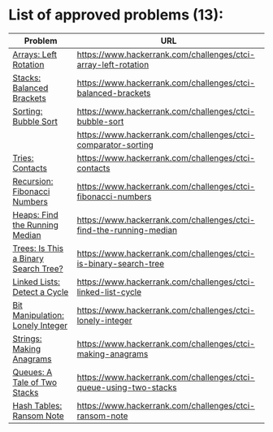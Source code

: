 # List of approved problems (13):

Problem | URL
------- | ---
[Arrays: Left Rotation](https://www.hackerrank.com/challenges/ctci-array-left-rotation) | https://www.hackerrank.com/challenges/ctci-array-left-rotation
[Stacks: Balanced Brackets](https://www.hackerrank.com/challenges/ctci-balanced-brackets) | https://www.hackerrank.com/challenges/ctci-balanced-brackets
[Sorting: Bubble Sort](https://www.hackerrank.com/challenges/ctci-bubble-sort) | https://www.hackerrank.com/challenges/ctci-bubble-sort
[](https://www.hackerrank.com/challenges/ctci-comparator-sorting) | https://www.hackerrank.com/challenges/ctci-comparator-sorting
[Tries: Contacts](https://www.hackerrank.com/challenges/ctci-contacts) | https://www.hackerrank.com/challenges/ctci-contacts
[Recursion: Fibonacci Numbers](https://www.hackerrank.com/challenges/ctci-fibonacci-numbers) | https://www.hackerrank.com/challenges/ctci-fibonacci-numbers
[Heaps: Find the Running Median](https://www.hackerrank.com/challenges/ctci-find-the-running-median) | https://www.hackerrank.com/challenges/ctci-find-the-running-median
[Trees: Is This a Binary Search Tree?](https://www.hackerrank.com/challenges/ctci-is-binary-search-tree) | https://www.hackerrank.com/challenges/ctci-is-binary-search-tree
[Linked Lists: Detect a Cycle](https://www.hackerrank.com/challenges/ctci-linked-list-cycle) | https://www.hackerrank.com/challenges/ctci-linked-list-cycle
[Bit Manipulation: Lonely Integer](https://www.hackerrank.com/challenges/ctci-lonely-integer) | https://www.hackerrank.com/challenges/ctci-lonely-integer
[Strings: Making Anagrams](https://www.hackerrank.com/challenges/ctci-making-anagrams) | https://www.hackerrank.com/challenges/ctci-making-anagrams
[Queues: A Tale of Two Stacks](https://www.hackerrank.com/challenges/ctci-queue-using-two-stacks) | https://www.hackerrank.com/challenges/ctci-queue-using-two-stacks
[Hash Tables: Ransom Note](https://www.hackerrank.com/challenges/ctci-ransom-note) | https://www.hackerrank.com/challenges/ctci-ransom-note